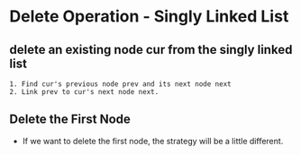 # Delete Operation - Singly Linked List
## delete an existing node cur from the singly linked list
    1. Find cur's previous node prev and its next node next
    2. Link prev to cur's next node next.
## Delete the First Node
- If we want to delete the first node, the strategy will be a little different.